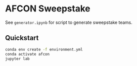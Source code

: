 # AFCON Sweepstake

See `generator.ipynb` for script to generate sweepstake teams.

## Quickstart

```bash
conda env create -f environment.yml
conda activate afcon
jupyter lab
```
